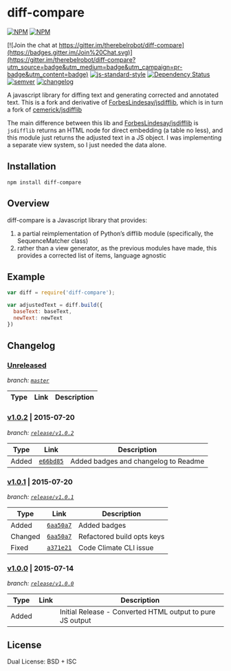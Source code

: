 # diff-compare


[![NPM](https://nodei.co/npm/diff-compare.png?downloads=true)](https://nodei.co/npm/diff-compare/)
[![NPM](https://nodei.co/npm-dl/diff-compare.png?months=3&height=2)](https://nodei.co/npm/diff-compare/)

[![Join the chat at https://gitter.im/therebelrobot/diff-compare](https://badges.gitter.im/Join%20Chat.svg)](https://gitter.im/therebelrobot/diff-compare?utm_source=badge&utm_medium=badge&utm_campaign=pr-badge&utm_content=badge)
[![js-standard-style](https://img.shields.io/badge/code%20style-standard-brightgreen.svg)](https://github.com/feross/standard)
[![Dependency Status](https://david-dm.org/therebelrobot/diff-compare.svg)](https://david-dm.org/therebelrobot/diff-compare)
[![semver](https://img.shields.io/badge/semver-1.0.2-blue.svg?style=flat)](http://semver.org/)
[![changelog](https://img.shields.io/badge/changelog-KACL-orange.svg?style=flat)](http://keepachangelog.com/)

A javascript library for diffing text and generating corrected and annotated text.  This is a fork and derivative of
[ForbesLindesay/jsdifflib](https://github.com/ForbesLindesay/jsdifflib), which is in turn a fork of [cemerick/jsdifflib](https://github.com/cemerick/jsdifflib)

The main difference between this lib and [ForbesLindesay/jsdifflib](https://github.com/ForbesLindesay/jsdifflib) is `jsdifflib` returns an HTML node for direct embedding (a table no less), and this module just returns the adjusted text in a JS object. I was implementing a separate view system, so I just needed the data alone.

## Installation

    npm install diff-compare

## Overview

diff-compare is a Javascript library that provides:

1. a partial reimplementation of Python’s difflib module (specifically, the SequenceMatcher class)
2. rather than a view generator, as the previous modules have made, this provides a corrected list of items, language agnostic

## Example

```js
var diff = require('diff-compare');

var adjustedText = diff.build({
  baseText: baseText,
  newText: newText
})

```

## Changelog
### [Unreleased](https://github.com/therebelrobot/diff-compare/compare/release/v1.0.2...master)
*branch: [`master`](https://github.com/therebelrobot/diff-compare)*

| Type | Link | Description |
| ---- | ---- | ----------- |

### [v1.0.2](https://github.com/therebelrobot/diff-compare/compare/release/v1.0.1...release/v1.0.2) | 2015-07-20
*branch: [`release/v1.0.2`](https://github.com/therebelrobot/diff-compare/tree/release/v1.0.2)*

| Type | Link | Description |
| ---- | ---- | ----------- |
| Added | [`e66bd85`](https://github.com/therebelrobot/diff-compare/commit/e66bd852fd5be81e7764634f8cec218c724cf05b) | Added badges and changelog to Readme |

### [v1.0.1](https://github.com/therebelrobot/diff-compare/compare/release/v1.0.0...release/v1.0.1) | 2015-07-20
*branch: [`release/v1.0.1`](https://github.com/therebelrobot/diff-compare/tree/release/v1.0.1)*

| Type | Link | Description |
| ---- | ---- | ----------- |
| Added | [`6aa50a7`](https://github.com/therebelrobot/diff-compare/commit/6aa50a72372b62ca1e426f2446073585290b8e9f) | Added badges |
| Changed | [`6aa50a7`](https://github.com/therebelrobot/diff-compare/commit/6aa50a72372b62ca1e426f2446073585290b8e9f) | Refactored build opts keys |
| Fixed | [`a371e21`](https://github.com/therebelrobot/diff-compare/commit/a371e214bc3cf65b541fb0ece0344e631323b030) | Code Climate CLI issue |

### [v1.0.0](https://github.com/therebelrobot/diff-compare/commit/46d3bd2f9f21770970094a8c35bea8e62cf4356d) | 2015-07-14
*branch: [`release/v1.0.0`](https://github.com/therebelrobot/diff-compare/tree/release/v1.0.0)*

| Type | Link | Description |
| ---- | ---- | ----------- |
| Added | | Initial Release - Converted HTML output to pure JS output |


## License

  Dual License: BSD + ISC

